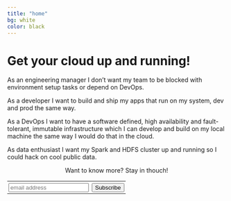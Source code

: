 ```yaml
---
title: "home"
bg: white
color: black
---
```


# Get your cloud up and running!

As an engineering manager I don’t want my team to be blocked with environment setup tasks or depend on DevOps.

As a developer I want to build and ship my apps that run on my system, dev and prod the same way.

As a DevOps I want to have a software defined, high availability and fault-tolerant, immutable infrastructure which I can develop and build on my local machine the same way I would do that in the cloud.

As data enthusiast I want my Spark and HDFS cluster up and running so I could hack on cool public data.

<center>
<p>Want to know more? Stay in thouch!</p>
<form action="//devicehive.us6.list-manage.com/subscribe/post?u=f61c753b4c1f02eb439b42f4f&amp;id=5e39f44ea2" method="post" id="mc-embedded-subscribe-form" name="mc-embedded-subscribe-form" class="validate" target="_blank" novalidate onsubmit="if (!$('#turingtest').val()) $('#mce-EMAIL').subscribe(); return false;">
<div style="position: absolute; left: -5000px;" aria-hidden="true"><input type="text" name="b_f61c753b4c1f02eb439b42f4f_5e39f44ea2" id="turingtest" tabindex="-1" value=""></input></div>
<table>
<tr>
<td style="padding: 0.2em; vertical-align: top;"><input type="email" value="" name="EMAIL" class="email" id="mce-EMAIL" placeholder="email address" required></input></td>
<td style="padding: 0.2em; vertical-align: top;"><input type="submit" value="Subscribe" name="subscribe" id="mc-embedded-subscribe" class="button"></input></td>
</tr>
</table>
</form>
</center>

